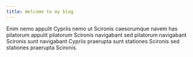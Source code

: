 ```yaml
---
title: Welcome to my blog
---
```

Enim nemo appulit Cypriis nemo ut Scironis caesorumque navem has pilatorum appulit pilatorum Scironis navigabant sed pilatorum navigabant Scironis sunt navigabant Cypriis praerupta sunt stationes Scironis sed stationes praerupta Scironis.
